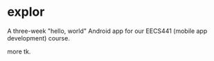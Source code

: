 # explor

A three-week "hello, world" Android app for our EECS441 (mobile app development) course.

more tk.
